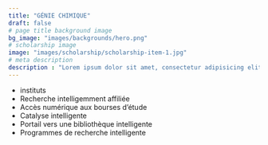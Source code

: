 ```yaml
---
title: "GÉNIE CHIMIQUE"
draft: false
# page title background image
bg_image: "images/backgrounds/hero.png"
# scholarship image
image: "images/scholarship/scholarship-item-1.jpg"
# meta description
description : "Lorem ipsum dolor sit amet, consectetur adipisicing elit, sed do eiusmod tempor incididunt ut labore. dolore magna aliqua. Ut enim ad minim veniam, quis nostrud."
---
```


* instituts
* Recherche intelligemment affiliée
* Accès numérique aux bourses d’étude
* Catalyse intelligente
* Portail vers une bibliothèque intelligente
* Programmes de recherche intelligente